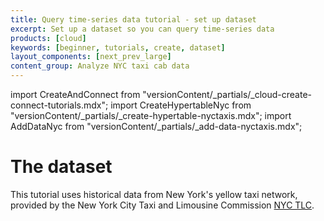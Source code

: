 ```yaml
---
title: Query time-series data tutorial - set up dataset
excerpt: Set up a dataset so you can query time-series data
products: [cloud]
keywords: [beginner, tutorials, create, dataset]
layout_components: [next_prev_large]
content_group: Analyze NYC taxi cab data
---
```


import CreateAndConnect from "versionContent/_partials/_cloud-create-connect-tutorials.mdx";
import CreateHypertableNyc from "versionContent/_partials/_create-hypertable-nyctaxis.mdx";
import AddDataNyc from "versionContent/_partials/_add-data-nyctaxis.mdx";

<Collapsible heading="Create a Timescale service and connect to your service" defaultExpanded={false}>

<CreateAndConnect/>

</Collapsible>

# The dataset

This tutorial uses historical data from New York's yellow taxi network, provided
by the New York City Taxi and Limousine Commission [NYC TLC][nyc-tlc].

<CreateHypertableNyc />

<AddDataNyc />

[nyc-tlc]: https://www1.nyc.gov/site/tlc/about/tlc-trip-record-data.page

